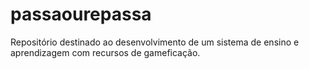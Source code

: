 # passaourepassa
Repositório destinado ao desenvolvimento de um sistema de ensino e aprendizagem com recursos de gameficação.
